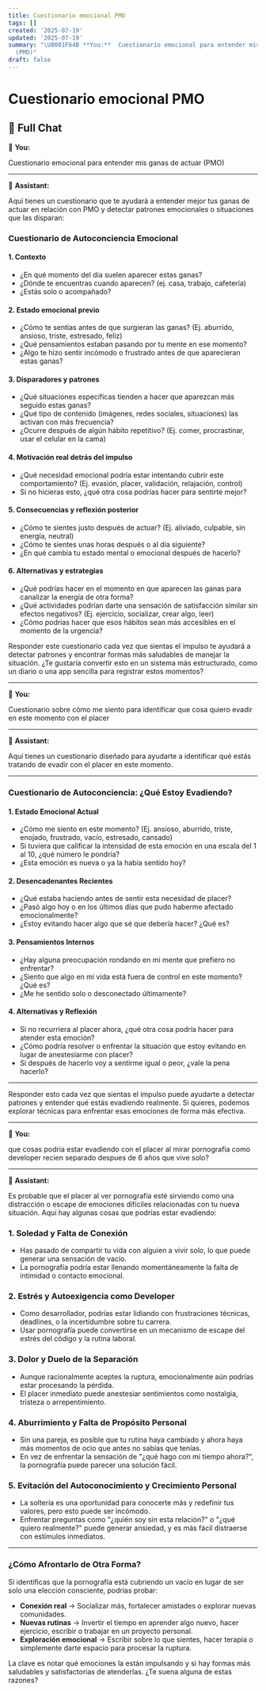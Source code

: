 ```yaml
---
title: Cuestionario emocional PMO
tags: []
created: '2025-07-19'
updated: '2025-07-19'
summary: "\U0001F64B **You:**  Cuestionario emocional para entender mis ganas de actuar
  (PMO)"
draft: false
---
```


# Cuestionario emocional PMO

## 🧠 Full Chat

🙋 **You:**

Cuestionario emocional para entender mis ganas de actuar (PMO)

---

🤖 **Assistant:**

Aquí tienes un cuestionario que te ayudará a entender mejor tus ganas de actuar en relación con PMO y detectar patrones emocionales o situaciones que las disparan:  

### **Cuestionario de Autoconciencia Emocional**  

#### **1. Contexto**  
- ¿En qué momento del día suelen aparecer estas ganas?  
- ¿Dónde te encuentras cuando aparecen? (ej. casa, trabajo, cafetería)  
- ¿Estás solo o acompañado?  

#### **2. Estado emocional previo**  
- ¿Cómo te sentías antes de que surgieran las ganas? (Ej. aburrido, ansioso, triste, estresado, feliz)  
- ¿Qué pensamientos estaban pasando por tu mente en ese momento?  
- ¿Algo te hizo sentir incómodo o frustrado antes de que aparecieran estas ganas?  

#### **3. Disparadores y patrones**  
- ¿Qué situaciones específicas tienden a hacer que aparezcan más seguido estas ganas?  
- ¿Qué tipo de contenido (imágenes, redes sociales, situaciones) las activan con más frecuencia?  
- ¿Ocurre después de algún hábito repetitivo? (Ej. comer, procrastinar, usar el celular en la cama)  

#### **4. Motivación real detrás del impulso**  
- ¿Qué necesidad emocional podría estar intentando cubrir este comportamiento? (Ej. evasión, placer, validación, relajación, control)  
- Si no hicieras esto, ¿qué otra cosa podrías hacer para sentirte mejor?  

#### **5. Consecuencias y reflexión posterior**  
- ¿Cómo te sientes justo después de actuar? (Ej. aliviado, culpable, sin energía, neutral)  
- ¿Cómo te sientes unas horas después o al día siguiente?  
- ¿En qué cambia tu estado mental o emocional después de hacerlo?  

#### **6. Alternativas y estrategias**  
- ¿Qué podrías hacer en el momento en que aparecen las ganas para canalizar la energía de otra forma?  
- ¿Qué actividades podrían darte una sensación de satisfacción similar sin efectos negativos? (Ej. ejercicio, socializar, crear algo, leer)  
- ¿Cómo podrías hacer que esos hábitos sean más accesibles en el momento de la urgencia?  

Responder este cuestionario cada vez que sientas el impulso te ayudará a detectar patrones y encontrar formas más saludables de manejar la situación. ¿Te gustaría convertir esto en un sistema más estructurado, como un diario o una app sencilla para registrar estos momentos?

---

🙋 **You:**

Cuestionario sobre cómo me siento para identificar que cosa quiero evadir en este momento con el placer

---

🤖 **Assistant:**

Aquí tienes un cuestionario diseñado para ayudarte a identificar qué estás tratando de evadir con el placer en este momento.  

---

### **Cuestionario de Autoconciencia: ¿Qué Estoy Evadiendo?**  

#### **1. Estado Emocional Actual**  
- ¿Cómo me siento en este momento? (Ej. ansioso, aburrido, triste, enojado, frustrado, vacío, estresado, cansado)  
- Si tuviera que calificar la intensidad de esta emoción en una escala del 1 al 10, ¿qué número le pondría?  
- ¿Esta emoción es nueva o ya la había sentido hoy?  

#### **2. Desencadenantes Recientes**  
- ¿Qué estaba haciendo antes de sentir esta necesidad de placer?  
- ¿Pasó algo hoy o en los últimos días que pudo haberme afectado emocionalmente?  
- ¿Estoy evitando hacer algo que sé que debería hacer? ¿Qué es?  

#### **3. Pensamientos Internos**  
- ¿Hay alguna preocupación rondando en mi mente que prefiero no enfrentar?  
- ¿Siento que algo en mi vida está fuera de control en este momento? ¿Qué es?  
- ¿Me he sentido solo o desconectado últimamente?  

#### **4. Alternativas y Reflexión**  
- Si no recurriera al placer ahora, ¿qué otra cosa podría hacer para atender esta emoción?  
- ¿Cómo podría resolver o enfrentar la situación que estoy evitando en lugar de anestesiarme con placer?  
- Si después de hacerlo voy a sentirme igual o peor, ¿vale la pena hacerlo?  

---

Responder esto cada vez que sientas el impulso puede ayudarte a detectar patrones y entender qué estás evadiendo realmente. Si quieres, podemos explorar técnicas para enfrentar esas emociones de forma más efectiva.

---

🙋 **You:**

que cosas podria estar evadiendo con el placer al mirar pornografia como developer recien separado despues de 6 años que vive solo?

---

🤖 **Assistant:**

Es probable que el placer al ver pornografía esté sirviendo como una distracción o escape de emociones difíciles relacionadas con tu nueva situación. Aquí hay algunas cosas que podrías estar evadiendo:  

### **1. Soledad y Falta de Conexión**  
- Has pasado de compartir tu vida con alguien a vivir solo, lo que puede generar una sensación de vacío.  
- La pornografía podría estar llenando momentáneamente la falta de intimidad o contacto emocional.  

### **2. Estrés y Autoexigencia como Developer**  
- Como desarrollador, podrías estar lidiando con frustraciones técnicas, deadlines, o la incertidumbre sobre tu carrera.  
- Usar pornografía puede convertirse en un mecanismo de escape del estrés del código y la rutina laboral.  

### **3. Dolor y Duelo de la Separación**  
- Aunque racionalmente aceptes la ruptura, emocionalmente aún podrías estar procesando la pérdida.  
- El placer inmediato puede anestesiar sentimientos como nostalgia, tristeza o arrepentimiento.  

### **4. Aburrimiento y Falta de Propósito Personal**  
- Sin una pareja, es posible que tu rutina haya cambiado y ahora haya más momentos de ocio que antes no sabías que tenías.  
- En vez de enfrentar la sensación de "¿qué hago con mi tiempo ahora?", la pornografía puede parecer una solución fácil.  

### **5. Evitación del Autoconocimiento y Crecimiento Personal**  
- La soltería es una oportunidad para conocerte más y redefinir tus valores, pero esto puede ser incómodo.  
- Enfrentar preguntas como "¿quién soy sin esta relación?" o "¿qué quiero realmente?" puede generar ansiedad, y es más fácil distraerse con estímulos inmediatos.  

---

### **¿Cómo Afrontarlo de Otra Forma?**  
Si identificas que la pornografía está cubriendo un vacío en lugar de ser solo una elección consciente, podrías probar:  
- **Conexión real** → Socializar más, fortalecer amistades o explorar nuevas comunidades.  
- **Nuevas rutinas** → Invertir el tiempo en aprender algo nuevo, hacer ejercicio, escribir o trabajar en un proyecto personal.  
- **Exploración emocional** → Escribir sobre lo que sientes, hacer terapia o simplemente darte espacio para procesar la ruptura.  

La clave es notar qué emociones la están impulsando y si hay formas más saludables y satisfactorias de atenderlas. ¿Te suena alguna de estas razones?
